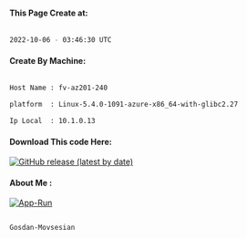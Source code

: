 
   
#### This Page Create at:

```bash

2022-10-06 - 03:46:30 UTC

```

#### Create By Machine:

```bash

Host Name : fv-az201-240

platform  : Linux-5.4.0-1091-azure-x86_64-with-glibc2.27

Ip Local  : 10.1.0.13

```
#### Download This code Here:

[![GitHub release (latest by date)](https://img.shields.io/github/v/release/Gosdan-Movsesian/Gosdan?style=for-the-badge&label=Download)](https://github.com/Gosdan-Movsesian/Gosdan/releases) 

</p> 

#### About Me :

[![App-Run](https://github.com/Gosdan-Movsesian/Gosdan/actions/workflows/App-Run.yml/badge.svg)](https://github.com/Gosdan-Movsesian/Gosdan/actions/workflows/App-Run.yml)

```bash

Gosdan-Movsesian

```

